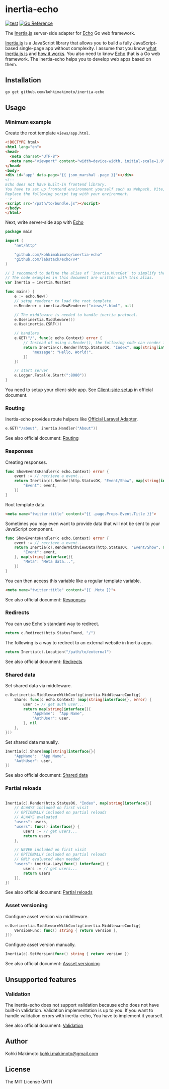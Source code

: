# inertia-echo

[![test](https://github.com/kohkimakimoto/inertia-echo/actions/workflows/test.yml/badge.svg)](https://github.com/kohkimakimoto/inertia-echo/actions/workflows/test.yml)
[![Go Reference](https://pkg.go.dev/badge/github.com/kohkimakimoto/inertia-echo.svg)](https://pkg.go.dev/github.com/kohkimakimoto/inertia-echo)

The [Inertia.js](https://inertiajs.com) server-side adapter for [Echo](https://echo.labstack.com/) Go web framework.

[Inertia.js](https://inertiajs.com) is a JavaScript library that allows you to build a fully JavaScript-based single-page app without complexity.
I assume that you know [what Inertia.js is](https://inertiajs.com/who-is-it-for) and [how it works](https://inertiajs.com/how-it-works).
You also need to know [Echo](https://echo.labstack.com/) that is a Go web framework. The inertia-echo helps you to develop web apps based on them.

## Installation

```sh
go get github.com/kohkimakimoto/inertia-echo
```

## Usage

### Minimum example

Create the root template `views/app.html`.

```html
<!DOCTYPE html>
<html lang="en">
<head>
  <meta charset="UTF-8">
  <meta name="viewport" content="width=device-width, initial-scale=1.0">
</head>
<body>
<div id="app" data-page="{{ json_marshal .page }}"></div>
<!--
Echo does not have built-in frontend library.
You have to set up frontend environment yourself such as Webpack, Vite, etc.
Replace the following script tag with your environment.
-->
<script src="/path/to/bundle.js"></script>
</body>
</html>
```

Next, write server-side app with [Echo](https://echo.labstack.com/)

```go
package main

import (
	"net/http"

	"github.com/kohkimakimoto/inertia-echo"
	"github.com/labstack/echo/v4"
)

// I recommend to define the alias of `inertia.MustGet` to simplify the code.
// The code examples in this document are written with this alias.
var Inertia = inertia.MustGet

func main() {
	e := echo.New()
	// setup renderer to load the root template.
	e.Renderer = inertia.NewRenderer("views/*.html", nil)

	// The middleware is needed to handle inertia protocol.
	e.Use(inertia.Middleware())
	e.Use(inertia.CSRF())

	// handlers
	e.GET("/", func(c echo.Context) error {
		// Instead of using c.Render(), the following code can render inertia response.
		return Inertia(c).Render(http.StatusOK, "Index", map[string]interface{}{
			"message": "Hello, World!",
		})
	})

	// start server
	e.Logger.Fatal(e.Start(":8080"))
}
```

You need to setup your client-side app. See [Client-side setup](https://inertiajs.com/client-side-setup) in official document.

### Routing

Inertia-echo provides route helpers like [Official Laravel Adapter](https://inertiajs.com/routing#route-helpers).

```go
e.GET("/about", inertia.Handler("About"))
```

See also official document: [Routing](https://inertiajs.com/routing)

### Responses

Creating responses.


```go
func ShowEventsHandler(c echo.Context) error {
	event := // retrieve a event...
	return Inertia(c).Render(http.StatusOK, "Event/Show", map[string]interface{}{
		"Event": event,
	})
}
```

Root template data.

```html
<meta name="twitter:title" content="{{ .page.Props.Event.Title }}">
```

Sometimes you may even want to provide data that will not be sent to your JavaScript component.

```go
func ShowEventsHandler(c echo.Context) error {
	event := // retrieve a event...
	return Inertia(c).RenderWithViewData(http.StatusOK, "Event/Show", map[string]interface{}{
		"Event": event,
	}, map[string]interface{}{
		"Meta": "Meta data...",
	})
}
```

You can then access this variable like a regular template variable.

```html
<meta name="twitter:title" content="{{ .Meta }}">
```

See also official document: [Responses](https://inertiajs.com/responses)

### Redirects

You can use Echo's standard way to redirect.

```go
return c.Redirect(http.StatusFound, "/")
```

The following is a way to redirect to an external website in Inertia apps.

```go
return Inertia(c).Location("/path/to/external")
```

See also official document: [Redirects](https://inertiajs.com/redirects)

### Shared data

Set shared data via middleware.

```go
e.Use(inertia.MiddlewareWithConfig(inertia.MiddlewareConfig{
	Share: func(c echo.Context) (map[string]interface{}, error) {
		user := // get auth user...
		return map[string]interface{}{
			"AppName":  "App Name",
			"AuthUser": user,
		}, nil
	},
}))
```

Set shared data manually.

```go
Inertia(c).Share(map[string]interface{}{
	"AppName":  "App Name",
	"AuthUser": user,
})
```

See also official document: [Shared data](https://inertiajs.com/shared-data)

### Partial reloads

```go

Inertia(c).Render(http.StatusOK, "Index", map[string]interface{}{
	// ALWAYS included on first visit
	// OPTIONALLY included on partial reloads
	// ALWAYS evaluated
	"users": users,
	"users": func() interface{} {
		users := // get users...
		return users
	},

	// NEVER included on first visit
	// OPTIONALLY included on partial reloads
	// ONLY evaluated when needed
	"users": inertia.Lazy(func() interface{} {
		users := // get users...
		return users
	}),
})
```

See also official document: [Partial reloads](https://inertiajs.com/partial-reloads)

### Asset versioning

Configure asset version via middleware.

```go
e.Use(inertia.MiddlewareWithConfig(inertia.MiddlewareConfig{
	VersionFunc: func() string { return version },
}))
```

Configure asset version manually.

```go
Inertia(c).SetVersion(func() string { return version })
```

See also official document: [Assset versioning](https://inertiajs.com/asset-versioning)

## Unsupported features

### Validation

The inertia-echo does not support validation because echo does not have built-in validation.
Validation implementation is up to you. If you want to handle validation errors with inertia-echo, You have to implement it yourself.

See also official document: [Validation](https://inertiajs.com/validation)

## Author

Kohki Makimoto <kohki.makimoto@gmail.com>

## License

The MIT License (MIT)
